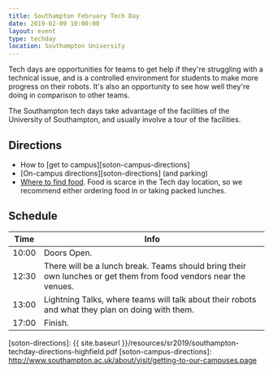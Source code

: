 ```yaml
---
title: Southampton February Tech Day
date: 2019-02-09 10:00:00
layout: event
type: techday
location: Southampton University
---
```


Tech days are opportunities for teams to get help if they're struggling with a
technical issue, and is a controlled environment for students to make more
progress on their robots. It's also an opportunity to see how well they're doing
in comparison to other teams.

The Southampton tech days take advantage of the facilities of the University of
Southampton, and usually involve a tour of the facilities.

## Directions

* How to [get to campus][soton-campus-directions]
* [On-campus directions][soton-directions] (and parking)
* [Where to find food][soton-food-map]. Food is scarce in the Tech day location,
  so we recommend either ordering food in or taking packed lunches.

## Schedule

| Time  | Info |
|-------|------|
| 10:00 | Doors Open. |
| 12:30 | There will be a lunch break. Teams should bring their own lunches or get them from food vendors near the venues. |
| 13:00 | Lightning Talks, where teams will talk about their robots and what they plan on doing with them. |
| 17:00 | Finish. |

[teams-contact]: mailto:teams@studentrobotics.org
[soton-food-map]: https://goo.gl/yYlfs5
[soton-directions]: {{ site.baseurl }}/resources/sr2019/southampton-techday-directions-highfield.pdf
[soton-campus-directions]: http://www.southampton.ac.uk/about/visit/getting-to-our-campuses.page

